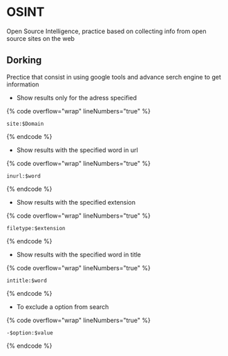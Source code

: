 # OSINT

Open Source Intelligence, practice based on collecting info from open source sites on the web

## Dorking

Prectice that consist in using google tools and advance serch engine to get information

* Show results only for the adress specified

{% code overflow="wrap" lineNumbers="true" %}
```url
site:$Domain
```
{% endcode %}



* Show results with the specified word in url

{% code overflow="wrap" lineNumbers="true" %}
```url
inurl:$word
```
{% endcode %}



* Show results with the specified extension

{% code overflow="wrap" lineNumbers="true" %}
```url
filetype:$extension
```
{% endcode %}



* Show results with the specified word in title

{% code overflow="wrap" lineNumbers="true" %}
```url
intitle:$word
```
{% endcode %}



* To exclude a option from search

{% code overflow="wrap" lineNumbers="true" %}
```url
-$option:$value
```
{% endcode %}
